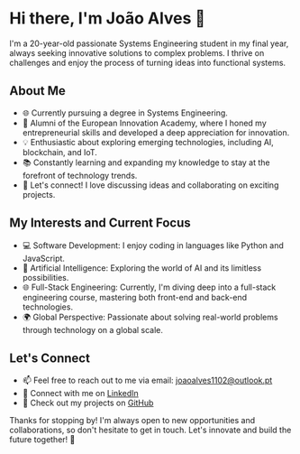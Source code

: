 # Hi there, I'm João Alves 👋

I'm a 20-year-old passionate Systems Engineering student in my final year, always seeking innovative solutions to complex problems. I thrive on challenges and enjoy the process of turning ideas into functional systems.

## About Me

- 🌐 Currently pursuing a degree in Systems Engineering.
- 🚀 Alumni of the European Innovation Academy, where I honed my entrepreneurial skills and developed a deep appreciation for innovation.
- 💡 Enthusiastic about exploring emerging technologies, including AI, blockchain, and IoT.
- 📚 Constantly learning and expanding my knowledge to stay at the forefront of technology trends.
- 💬 Let's connect! I love discussing ideas and collaborating on exciting projects.

## My Interests and Current Focus

- 💻 Software Development: I enjoy coding in languages like Python and JavaScript.
- 🤖 Artificial Intelligence: Exploring the world of AI and its limitless possibilities.
- 🌐 Full-Stack Engineering: Currently, I'm diving deep into a full-stack engineering course, mastering both front-end and back-end technologies.
- 🌍 Global Perspective: Passionate about solving real-world problems through technology on a global scale.

## Let's Connect

- 📫 Feel free to reach out to me via email: [joaoalves1102@outlook.pt](mailto:joaoalves1102@outlook.pt)
- 💼 Connect with me on [LinkedIn](https://www.linkedin.com/in/jo%C3%A3o-alves-311852212/)
- 📂 Check out my projects on [GitHub](https://github.com/wttjoao)

Thanks for stopping by! I'm always open to new opportunities and collaborations, so don't hesitate to get in touch. Let's innovate and build the future together! 🚀
